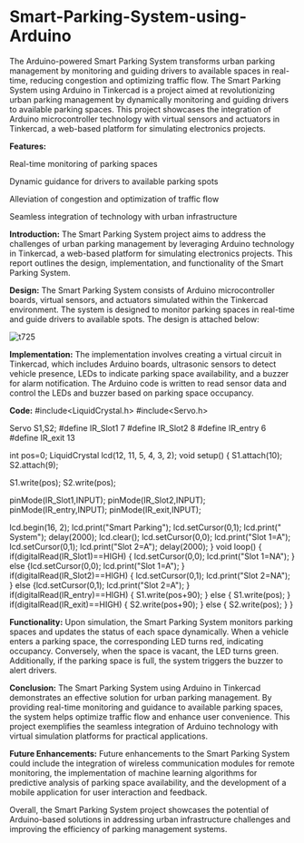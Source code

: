 # Smart-Parking-System-using-Arduino
The Arduino-powered Smart Parking System transforms urban parking management by monitoring and guiding drivers to available spaces in real-time, reducing congestion and optimizing traffic flow.
The Smart Parking System using Arduino in Tinkercad is a project aimed at revolutionizing urban parking management by dynamically monitoring and guiding drivers to available parking spaces. This project showcases the integration of Arduino microcontroller technology with virtual sensors and actuators in Tinkercad, a web-based platform for simulating electronics projects.


**Features:**


Real-time monitoring of parking spaces

Dynamic guidance for drivers to available parking spots

Alleviation of congestion and optimization of traffic flow

Seamless integration of technology with urban infrastructure

**Introduction:**
The Smart Parking System project aims to address the challenges of urban parking management by leveraging Arduino technology in Tinkercad, a web-based platform for simulating electronics projects. This report outlines the design, implementation, and functionality of the Smart Parking System.

**Design:**
The Smart Parking System consists of Arduino microcontroller boards, virtual sensors, and actuators simulated within the Tinkercad environment. The system is designed to monitor parking spaces in real-time and guide drivers to available spots.
The design is attached below:

![t725](https://github.com/deepak7309/Smart-Parking-System-using-Arduino/assets/132645894/fba424e9-8a9a-441f-815e-e5e2d25959be)

**Implementation:**
The implementation involves creating a virtual circuit in Tinkercad, which includes Arduino boards, ultrasonic sensors to detect vehicle presence, LEDs to indicate parking space availability, and a buzzer for alarm notification. The Arduino code is written to read sensor data and control the LEDs and buzzer based on parking space occupancy.

**Code:**
#include<LiquidCrystal.h>
#include<Servo.h>

Servo S1,S2;
#define IR_Slot1 7
#define IR_Slot2 8
#define IR_entry 6
#define IR_exit 13

int pos=0;
LiquidCrystal lcd(12, 11, 5, 4, 3, 2);
void setup()
{
  S1.attach(10);
  S2.attach(9);
  
  S1.write(pos);
  S2.write(pos);
  
  pinMode(IR_Slot1,INPUT);
  pinMode(IR_Slot2,INPUT);
  pinMode(IR_entry,INPUT);
  pinMode(IR_exit,INPUT);
  
  lcd.begin(16, 2);
  lcd.print("Smart Parking");
  lcd.setCursor(0,1);
  lcd.print("    System");
  delay(2000);
  lcd.clear();
  lcd.setCursor(0,0);
  lcd.print("Slot 1=A");
  lcd.setCursor(0,1);
  lcd.print("Slot 2=A");
   delay(2000);
} 
  void loop()
  {
    if(digitalRead(IR_Slot1)==HIGH)
    {
      lcd.setCursor(0,0);
      lcd.print("Slot 1=NA");
    }
    else
    {lcd.setCursor(0,0);
      lcd.print("Slot 1=A");
    }
    if(digitalRead(IR_Slot2)==HIGH)
    {
      lcd.setCursor(0,1);
      lcd.print("Slot 2=NA");
    }
    else
    {lcd.setCursor(0,1);
      lcd.print("Slot 2=A");
    }
    if(digitalRead(IR_entry)==HIGH)
    {
      S1.write(pos+90);
    }
    else
    {
      S1.write(pos);
    }
    if(digitalRead(IR_exit)==HIGH)
    {
      S2.write(pos+90);
    }
    else
    {
      S2.write(pos);
    }
  }

  
**Functionality:**
Upon simulation, the Smart Parking System monitors parking spaces and updates the status of each space dynamically. When a vehicle enters a parking space, the corresponding LED turns red, indicating occupancy. Conversely, when the space is vacant, the LED turns green. Additionally, if the parking space is full, the system triggers the buzzer to alert drivers.

**Conclusion:**
The Smart Parking System using Arduino in Tinkercad demonstrates an effective solution for urban parking management. By providing real-time monitoring and guidance to available parking spaces, the system helps optimize traffic flow and enhance user convenience. This project exemplifies the seamless integration of Arduino technology with virtual simulation platforms for practical applications.

**Future Enhancements:**
Future enhancements to the Smart Parking System could include the integration of wireless communication modules for remote monitoring, the implementation of machine learning algorithms for predictive analysis of parking space availability, and the development of a mobile application for user interaction and feedback.

Overall, the Smart Parking System project showcases the potential of Arduino-based solutions in addressing urban infrastructure challenges and improving the efficiency of parking management systems.

